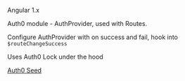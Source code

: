 Angular 1.x
 
Auth0 module - AuthProvider, used with Routes.

Configure AuthProvider with on success and fail, hook into `$routeChangeSuccess`

Uses Auth0 Lock under the hood

[Auth0 Seed](https://github.com/auth0/auth0-angular-thirdpartyapi-sample)  